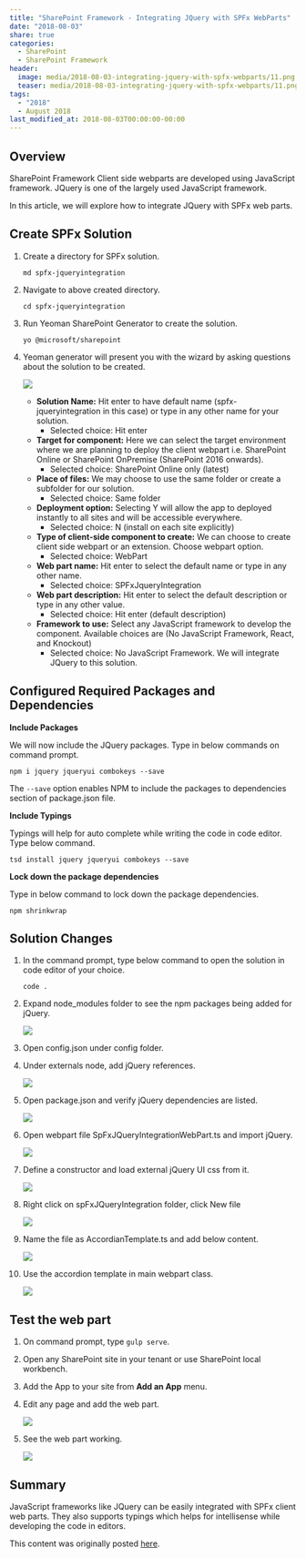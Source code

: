 ```yaml
---
title: "SharePoint Framework - Integrating JQuery with SPFx WebParts"
date: "2018-08-03"
share: true
categories:
  - SharePoint
  - SharePoint Framework
header:
  image: media/2018-08-03-integrating-jquery-with-spfx-webparts/11.png
  teaser: media/2018-08-03-integrating-jquery-with-spfx-webparts/11.png
tags:
  - "2018"
  - August 2018
last_modified_at: 2018-08-03T00:00:00-00:00
---
```


## Overview

SharePoint Framework Client side webparts are developed using JavaScript framework. JQuery is one of the largely used JavaScript framework.

In this article, we will explore how to integrate JQuery with SPFx web parts.


## Create SPFx Solution

1. Create a directory for SPFx solution.

    ```
    md spfx-jqueryintegration
    ```

2. Navigate to above created directory.

    ```
    cd spfx-jqueryintegration
    ```

3. Run Yeoman SharePoint Generator to create the solution.

    ```
    yo @microsoft/sharepoint
    ```

4. Yeoman generator will present you with the wizard by asking questions about the solution to be created.

    ![](/media/2018-08-03-integrating-jquery-with-spfx-webparts/01.png)

    - **Solution Name:** Hit enter to have default name (spfx-jqueryintegration in this case) or type in any other name for your solution.
        - Selected choice: Hit enter
    - **Target for component:** Here we can select the target environment where we are planning to deploy the client webpart i.e. SharePoint Online or SharePoint OnPremise (SharePoint 2016 onwards).
        - Selected choice: SharePoint Online only (latest)
    - **Place of files:** We may choose to use the same folder or create a subfolder for our solution.
        - Selected choice: Same folder
    - **Deployment option:** Selecting Y will allow the app to deployed instantly to all sites and will be accessible everywhere.
        - Selected choice: N (install on each site explicitly)
    - **Type of client-side component to create:** We can choose to create client side webpart or an extension. Choose webpart option.
        - Selected choice: WebPart
    - **Web part name:** Hit enter to select the default name or type in any other name.
        - Selected choice: SPFxJqueryIntegration
    - **Web part description:** Hit enter to select the default description or type in any other value.
        - Selected choice: Hit enter (default description)
    - **Framework to use:** Select any JavaScript framework to develop the component. Available choices are (No JavaScript Framework, React, and Knockout)
        - Selected choice: No JavaScript Framework. We will integrate JQuery to this solution.


## Configured Required Packages and Dependencies

**Include Packages**

We will now include the JQuery packages. Type in below commands on command prompt.

```
npm i jquery jqueryui combokeys --save
```

The ```--save``` option enables NPM to include the packages to dependencies section of package.json file.


**Include Typings**

Typings will help for auto complete while writing the code in code editor. Type below command.

```
tsd install jquery jqueryui combokeys --save
```


**Lock down the package dependencies**

Type in below command to lock down the package dependencies.

```
npm shrinkwrap
```


## Solution Changes

1. In the command prompt, type below command to open the solution in code editor of your choice.

    ```
    code .
    ```

2. Expand node_modules folder to see the npm packages being added for jQuery.

    ![](/media/2018-08-03-integrating-jquery-with-spfx-webparts/02.png)

3. Open config.json under config folder.
4. Under externals node, add jQuery references.

    ![](/media/2018-08-03-integrating-jquery-with-spfx-webparts/03.png)

5. Open package.json and verify jQuery dependencies are listed.

    ![](/media/2018-08-03-integrating-jquery-with-spfx-webparts/04.png)

6. Open webpart file SpFxJQueryIntegrationWebPart.ts and import jQuery.

    ![](/media/2018-08-03-integrating-jquery-with-spfx-webparts/05.png)

7. Define a constructor and load external jQuery UI css from it.

    ![](/media/2018-08-03-integrating-jquery-with-spfx-webparts/06.png)

8. Right click on spFxJQueryIntegration folder, click New file

    ![](/media/2018-08-03-integrating-jquery-with-spfx-webparts/07.png)

9. Name the file as AccordianTemplate.ts and add below content.

    ![](/media/2018-08-03-integrating-jquery-with-spfx-webparts/08.png)

9. Use the accordion template in main webpart class.

    ![](/media/2018-08-03-integrating-jquery-with-spfx-webparts/09.png)


## Test the web part

1. On command prompt, type ```gulp serve```.
2. Open any SharePoint site in your tenant or use SharePoint local workbench.
3. Add the App to your site from **Add an App** menu.
4. Edit any page and add the web part.

    ![](/media/2018-08-03-integrating-jquery-with-spfx-webparts/10.png)

5. See the web part working.

    ![](/media/2018-08-03-integrating-jquery-with-spfx-webparts/11.png)


## Summary

JavaScript frameworks like JQuery can be easily integrated with SPFx client web parts. They also supports typings which helps for intellisense while developing the code in editors.

This content was originally posted [here](https://www.c-sharpcorner.com/article/sharepoint-framework-integrating-jquery-with-spfx-webparts/).
